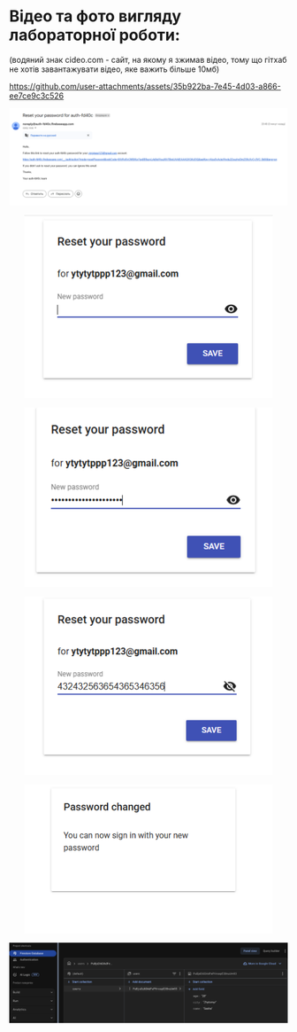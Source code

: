 # Відео та фото вигляду лабораторної роботи:
(водяний знак cideo.com - сайт, на якому я зжимав відео, тому що гітхаб не хотів завантажувати відео, яке важить більше 10мб)


https://github.com/user-attachments/assets/35b922ba-7e45-4d03-a866-ee7ce9c3c526


<p align="center">
 <img width="550px" src="1.png" alt="qr"/>
</p>

<p align="center">
 <img width="450px" src="2.png" alt="qr"/>
</p>

<p align="center">
 <img width="450px" src="3.png" alt="qr"/>
</p>

<p align="center">
 <img width="450px" src="4.png" alt="qr"/>
</p>

<p align="center">
 <img width="450px" src="5.png" alt="qr"/>
</p>

<p align="center">
 <img width="550px" src="6.png" alt="qr"/>
</p>
